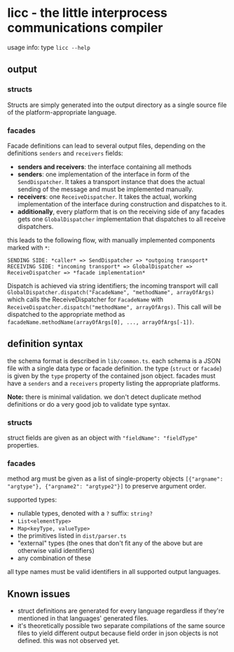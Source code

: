 # licc - the little interprocess communications compiler

usage info: type `licc --help`

## output

### structs

Structs are simply generated into the output directory as a single source file of the platform-appropriate language.

### facades

Facade definitions can lead to several output files, depending on the definitions `senders` and `receivers`
fields:

* **senders and receivers**: the interface containing all methods
* **senders**: one implementation of the interface in form of the `SendDispatcher`.
  It takes a transport instance that does the actual sending of the message and must be implemented manually.
* **receivers**: one `ReceiveDispatcher`. It takes the actual, working implementation of the interface during
  construction
  and dispatches to it.
* **additionally**, every platform that is on the receiving side of any facades gets one `GlobalDispatcher`
  implementation
  that dispatches to all receive dispatchers.

this leads to the following flow, with manually implemented components marked with `*`:

```
SENDING SIDE: *caller* => SendDispatcher => *outgoing transport*
RECEIVING SIDE: *incoming transport* => GlobalDispatcher => ReceiveDispatcher => *facade implementation*
```

Dispatch is achieved via string identifiers; the incoming transport will
call `GlobalDispatcher.dispatch("FacadeName", "methodName", arrayOfArgs)` which calls the ReceiveDispatcher
for `FacadeName` with `ReceiveDispatcher.dispatch("methodName", arrayOfArgs)`.
This call will be dispatched to the appropriate method as `facadeName.methodName(arrayOfArgs[0], ..., arrayOfArgs[-1])`.

## definition syntax

the schema format is described in `lib/common.ts`.
each schema is a JSON file with a single data type or facade definition.
the type (`struct` or `facade`) is given by the `type` property of the contained json object.
facades must have a `senders` and a `receivers` property listing the appropriate platforms.

**Note:** there is minimal validation. we don't detect duplicate method definitions or do a very good job to validate
type syntax.

### structs

struct fields are given as an object with `"fieldName": "fieldType"` properties.

### facades

method arg must be given as a list of single-property objects `[{"argname": "argtype"}, {"argname2": "argtype2"}]` to
preserve argument order.

supported types:

* nullable types, denoted with a `?` suffix: `string?`
* `List<elementType>`
* `Map<keyType, valueType>`
* the primitives listed in `dist/parser.ts`
* "external" types (the ones that don't fit any of the above but are otherwise valid identifiers)
* any combination of these

all type names must be valid identifiers in all supported output languages.

## Known issues

* struct definitions are generated for every language regardless if they're mentioned in that languages' generated
  files.
* it's theoretically possible two separate compilations of the same source files to yield different output because field
  order in json
  objects is not defined. this was not observed yet.